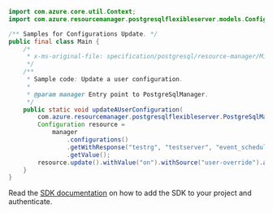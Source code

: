 ```java
import com.azure.core.util.Context;
import com.azure.resourcemanager.postgresqlflexibleserver.models.Configuration;

/** Samples for Configurations Update. */
public final class Main {
    /*
     * x-ms-original-file: specification/postgresql/resource-manager/Microsoft.DBforPostgreSQL/stable/2021-06-01/examples/ConfigurationUpdate.json
     */
    /**
     * Sample code: Update a user configuration.
     *
     * @param manager Entry point to PostgreSqlManager.
     */
    public static void updateAUserConfiguration(
        com.azure.resourcemanager.postgresqlflexibleserver.PostgreSqlManager manager) {
        Configuration resource =
            manager
                .configurations()
                .getWithResponse("testrg", "testserver", "event_scheduler", Context.NONE)
                .getValue();
        resource.update().withValue("on").withSource("user-override").apply();
    }
}
```

Read the [SDK documentation](https://github.com/Azure/azure-sdk-for-java/blob/azure-resourcemanager-postgresqlflexibleserver_1.0.0-beta.4/sdk/postgresqlflexibleserver/azure-resourcemanager-postgresqlflexibleserver/README.md) on how to add the SDK to your project and authenticate.
